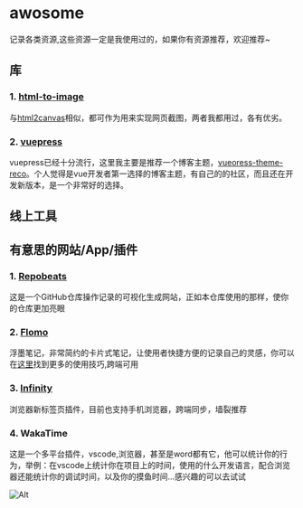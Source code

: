 # awosome
记录各类资源,这些资源一定是我使用过的，如果你有资源推荐，欢迎推荐~

## 库
### 1. [html-to-image](https://github.com/bubkoo/html-to-image)
与[html2canvas](https://github.com/niklasvh/html2canvas)相似，都可作为用来实现网页截图，两者我都用过，各有优劣。
### 2. [vuepress](https://v2.vuepress.vuejs.org/zh/)
vuepress已经十分流行，这里我主要是推荐一个博客主题，[vueoress-theme-reco](https://vuepress-theme-reco.recoluan.com/)。个人觉得是vue开发者第一选择的博客主题，有自己的的社区，而且还在开发新版本，是一个非常好的选择。
## 线上工具

## 有意思的网站/App/插件
### 1. [Repobeats](https://repobeats.axiom.co/)
这是一个GitHub仓库操作记录的可视化生成网站，正如本仓库使用的那样，使你的仓库更加亮眼

### 2. [Flomo](https://flomoapp.com)
浮墨笔记，非常简约的卡片式笔记，让使用者快捷方便的记录自己的灵感，你可以在[这里](https://help.flomoapp.com/)找到更多的使用技巧,跨端可用

### 3. [Infinity](http://cn.infinitynewtab.com/)
浏览器新标签页插件，目前也支持手机浏览器，跨端同步，墙裂推荐

### 4. WakaTime
这是一个多平台插件，vscode,浏览器，甚至是word都有它，他可以统计你的行为，举例：在vscode上统计你在项目上的时间，使用的什么开发语言，配合浏览器还能统计你的调试时间，以及你的摸鱼时间...感兴趣的可以去试试

![Alt](https://repobeats.axiom.co/api/embed/f8551af3b2bf70296e3052ba0dc70357b1806fee.svg "Repobeats analytics image")

